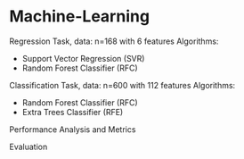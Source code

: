 # Machine-Learning

Regression Task, data: n=168 with 6 features
Algorithms:
- Support Vector Regression (SVR)
- Random Forest Classifier (RFC)

Classification Task, data: n=600 with 112 features
Algorithms:
- Random Forest Classifier (RFC)
- Extra Trees Classifier (RFE)

Performance Analysis and Metrics

Evaluation
